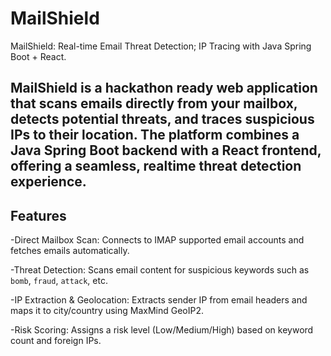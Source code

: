 # MailShield
MailShield: Real-time Email Threat Detection; IP Tracing with Java Spring Boot + React.

**MailShield** is a hackathon ready web application that scans emails directly from your mailbox, detects potential threats, and traces suspicious IPs to their location.
The platform combines a Java Spring Boot backend with a React frontend, offering a seamless, realtime threat detection experience.
---
## Features
-Direct Mailbox Scan: Connects to IMAP supported email accounts and fetches emails automatically.

-Threat Detection: Scans email content for suspicious keywords such as `bomb`, `fraud`, `attack`, etc.

-IP Extraction & Geolocation: Extracts sender IP from email headers and maps it to city/country using MaxMind GeoIP2.

-Risk Scoring: Assigns a risk level (Low/Medium/High) based on keyword count and foreign IPs.
